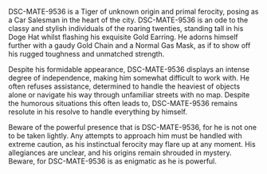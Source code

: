 DSC-MATE-9536 is a Tiger of unknown origin and primal ferocity, posing as a Car Salesman in the heart of the city. DSC-MATE-9536 is an ode to the classy and stylish individuals of the roaring twenties, standing tall in his Doge Hat whilst flashing his exquisite Gold Earring. He adorns himself further with a gaudy Gold Chain and a Normal Gas Mask, as if to show off his rugged toughness and unmatched strength.

Despite his formidable appearance, DSC-MATE-9536 displays an intense degree of independence, making him somewhat difficult to work with. He often refuses assistance, determined to handle the heaviest of objects alone or navigate his way through unfamiliar streets with no map. Despite the humorous situations this often leads to, DSC-MATE-9536 remains resolute in his resolve to handle everything by himself.

Beware of the powerful presence that is DSC-MATE-9536, for he is not one to be taken lightly. Any attempts to approach him must be handled with extreme caution, as his instinctual ferocity may flare up at any moment. His allegiances are unclear, and his origins remain shrouded in mystery. Beware, for DSC-MATE-9536 is as enigmatic as he is powerful.